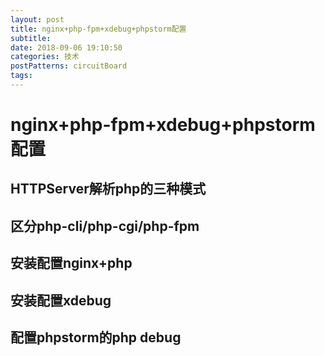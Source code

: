 ```yaml
---
layout: post
title: nginx+php-fpm+xdebug+phpstorm配置
subtitle: 
date: 2018-09-06 19:10:50
categories: 技术
postPatterns: circuitBoard
tags: 
---
```


# nginx+php-fpm+xdebug+phpstorm配置

## HTTPServer解析php的三种模式

## 区分php-cli/php-cgi/php-fpm

## 安装配置nginx+php

## 安装配置xdebug

## 配置phpstorm的php debug



